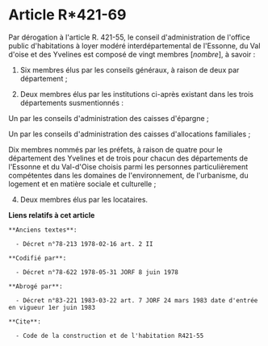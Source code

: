 # Article R*421-69

Par dérogation à l'article R. 421-55, le conseil d'administration de l'office public d'habitations à loyer modéré
interdépartemental de l'Essonne, du Val d'oise et des Yvelines est composé de vingt membres [*nombre*], à savoir :

1. Six membres élus par les conseils généraux, à raison de deux par département ;

2. Deux membres élus par les institutions ci-après existant dans les trois départements susmentionnés :

Un par les conseils d'administration des caisses d'épargne ;

Un par les conseils d'administration des caisses d'allocations familiales ;

Dix membres nommés par les préfets, à raison de quatre pour le département des Yvelines et de trois pour chacun des
départements de l'Essonne et du Val-d'Oise choisis parmi les personnes particulièrement compétentes dans les domaines de
l'environnement, de l'urbanisme, du logement et en matière sociale et culturelle ;

4. Deux membres élus par les locataires.

**Liens relatifs à cet article**

	**Anciens textes**:

	  - Décret n°78-213 1978-02-16 art. 2 II

	**Codifié par**:

	  - Décret n°78-622 1978-05-31 JORF 8 juin 1978

	**Abrogé par**:

	  - Décret n°83-221 1983-03-22 art. 7 JORF 24 mars 1983 date d'entrée en vigueur 1er juin 1983

	**Cite**:

	  - Code de la construction et de l'habitation R421-55
